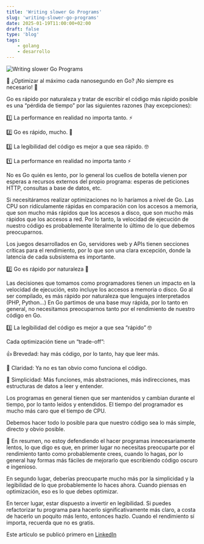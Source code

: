 ```yaml
---
title: 'Writing slower Go Programs'
slug: 'writing-slower-go-programs'
date: 2025-01-19T11:00:00+02:00
draft: false
type: 'blog'
tags: 
    - golang
    - desarrollo
---
```


![](/images/blog/20250119-writing-slower-go-programs.jpeg "Writing slower Go Programs")

🤔 ¿Optimizar al máximo cada nanosegundo en Go? ¡No siempre es necesario! 👀

Go es rápido por naturaleza y tratar de escribir el código más rápido posible es una “pérdida de tiempo” por las siguientes razones (hay excepciones):

1️⃣ La performance en realidad no importa tanto. ⚡

2️⃣ Go es rápido, mucho. 🚀

3️⃣ La legibilidad del código es mejor a que sea rápido. 🤓

1️⃣ La performance en realidad no importa tanto ⚡

No es Go quién es lento, por lo general los cuellos de botella vienen por esperas a recursos externos del propio programa: esperas de peticiones HTTP, consultas a base de datos, etc.

Si necesitáramos realizar optimizaciones no lo haríamos a nivel de Go. Las CPU son ridículamente rápidas en comparación con los accesos a memoria, que son mucho más rápidos que los accesos a disco, que son mucho más rápidos que los accesos a red. Por lo tanto, la velocidad de ejecución de nuestro código es probablemente literalmente lo último de lo que debemos preocuparnos.

Los juegos desarrollados en Go, servidores web y APIs tienen secciones críticas para el rendimiento, por lo que son una clara excepción, donde la latencia de cada subsistema es importante.

2️⃣ Go es rápido por naturaleza 🚀

Las decisiones que tomamos como programadores tienen un impacto en la velocidad de ejecución, esto incluye los accesos a memoria o disco. Go al ser compilado, es más rápido por naturaleza que lenguajes interpretados (PHP, Python…) En Go partimos de una base muy rápida, por lo tanto en general, no necesitamos preocuparnos tanto por el rendimiento de nuestro código en Go.

3️⃣ La legibilidad del código es mejor a que sea “rápido” 🤓

Cada optimización tiene un “trade-off”:

👍 Brevedad: hay más código, por lo tanto, hay que leer más.

🌟 Claridad: Ya no es tan obvio como funciona el código.

💭 Simplicidad: Más funciones, más abstraciones, más indirecciones, mas estructuras de datos a leer y entender.

Los programas en general tienen que ser mantenidos y cambian durante el tiempo, por lo tanto leídos y entendidos. El tiempo del programador es mucho más caro que el tiempo de CPU.

Debemos hacer todo lo posible para que nuestro código sea lo más simple, directo y obvio posible.

💯 En resumen, no estoy defendiendo el hacer programas innecesariamente lentos, lo que digo es que, en primer lugar no necesitas preocuparte por el rendimiento tanto como probablemente crees, cuando lo hagas, por lo general hay formas más fáciles de mejorarlo que escribiendo código oscuro e ingenioso.

En segundo lugar, deberías preocuparte mucho más por la simplicidad y la legibilidad de lo que probablemente lo haces ahora. Cuando piensas en optimización, eso es lo que debes optimizar.

En tercer lugar, estar dispuesto a invertir en legibilidad. Si puedes refactorizar tu programa para hacerlo significativamente más claro, a costa de hacerlo un poquito más lento, entonces hazlo. Cuando el rendimiento sí importa, recuerda que no es gratis.

Este artículo se publicó primero en [LinkedIn](https://www.linkedin.com/posts/davidcortocamacho_golang-programaciaejn-rendimiento-activity-7286827259057860609-vngX)

